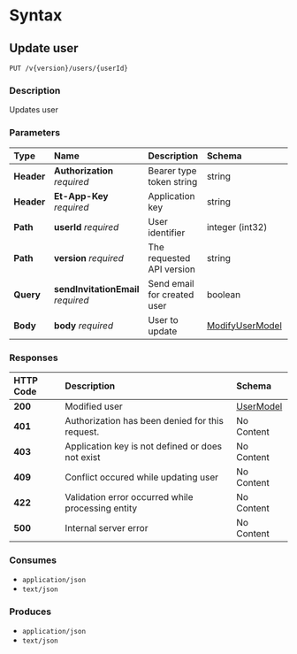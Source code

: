 # Syntax

## Update user

```text
PUT /v{version}/users/{userId}
```

### Description

Updates user

### Parameters

| Type | Name | Description | Schema | Default |
| :--- | :--- | :--- | :--- | :--- |
| **Header** | **Authorization**   _required_ | Bearer type token string | string |  |
| **Header** | **Et-App-Key**   _required_ | Application key | string |  |
| **Path** | **userId**   _required_ | User identifier | integer \(int32\) |  |
| **Path** | **version**   _required_ | The requested API version | string | `"1.0"` |
| **Query** | **sendInvitationEmail**   _required_ | Send email for created user | boolean |  |
| **Body** | **body**   _required_ | User to update | [ModifyUserModel](../../definitions.md#modifyusermodel) |  |

### Responses

| HTTP Code | Description | Schema |
| :--- | :--- | :--- |
| **200** | Modified user | [UserModel](../../definitions.md#usermodel) |
| **401** | Authorization has been denied for this request. | No Content |
| **403** | Application key is not defined or does not exist | No Content |
| **409** | Conflict occured while updating user | No Content |
| **422** | Validation error occurred while processing entity | No Content |
| **500** | Internal server error | No Content |

### Consumes

* `application/json`
* `text/json`

### Produces

* `application/json`
* `text/json`

